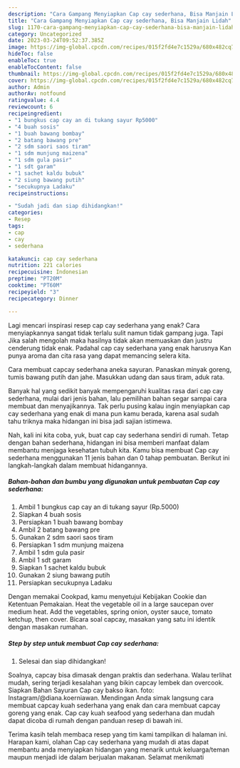 ```yaml
---
description: "Cara Gampang Menyiapkan Cap cay sederhana, Bisa Manjain Lidah"
title: "Cara Gampang Menyiapkan Cap cay sederhana, Bisa Manjain Lidah"
slug: 1170-cara-gampang-menyiapkan-cap-cay-sederhana-bisa-manjain-lidah
category: Uncategorized
date: 2023-03-24T09:52:37.385Z
image: https://img-global.cpcdn.com/recipes/015f2fd4e7c1529a/680x482cq70/cap-cay-sederhana-foto-resep-utama.jpg
hideToc: false
enableToc: true
enableTocContent: false
thumbnail: https://img-global.cpcdn.com/recipes/015f2fd4e7c1529a/680x482cq70/cap-cay-sederhana-foto-resep-utama.jpg
cover: https://img-global.cpcdn.com/recipes/015f2fd4e7c1529a/680x482cq70/cap-cay-sederhana-foto-resep-utama.jpg
author: Admin
authorAv: notfound
ratingvalue: 4.4
reviewcount: 6
recipeingredient:
- "1 bungkus cap cay an di tukang sayur Rp5000"
- "4 buah sosis"
- "1 buah bawang bombay"
- "2 batang bawang pre"
- "2 sdm saori saos tiram"
- "1 sdm munjung maizena"
- "1 sdm gula pasir"
- "1 sdt garam"
- "1 sachet kaldu bubuk"
- "2 siung bawang putih"
- "secukupnya Ladaku"
recipeinstructions:

- "Sudah jadi dan siap dihidangkan!"
categories:
- Resep
tags:
- cap
- cay
- sederhana

katakunci: cap cay sederhana 
nutrition: 221 calories
recipecuisine: Indonesian
preptime: "PT20M"
cooktime: "PT60M"
recipeyield: "3"
recipecategory: Dinner

---
```



Lagi mencari inspirasi resep cap cay sederhana yang enak? Cara menyiapkannya sangat tidak terlalu sulit namun tidak gampang juga. Tapi Jika salah mengolah maka hasilnya tidak akan memuaskan dan justru cenderung tidak enak. Padahal cap cay sederhana yang enak harusnya Kan punya aroma dan cita rasa yang dapat memancing selera kita.


Cara membuat capcay sederhana aneka sayuran. Panaskan minyak goreng, tumis bawang putih dan jahe. Masukkan udang dan saus tiram, aduk rata.

Banyak hal yang sedikit banyak mempengaruhi kualitas rasa dari cap cay sederhana, mulai dari jenis bahan, lalu pemilihan bahan segar sampai cara membuat dan menyajikannya. Tak perlu pusing kalau ingin menyiapkan cap cay sederhana yang enak di mana pun kamu berada, karena asal sudah tahu triknya maka hidangan ini bisa jadi sajian istimewa.


Nah, kali ini kita coba, yuk, buat cap cay sederhana sendiri di rumah. Tetap dengan bahan sederhana, hidangan ini bisa memberi manfaat dalam membantu menjaga kesehatan tubuh kita. Kamu bisa membuat Cap cay sederhana menggunakan 11 jenis bahan dan 0 tahap pembuatan. Berikut ini langkah-langkah dalam membuat hidangannya.

<!--inarticleads1-->

##### Bahan-bahan dan bumbu yang digunakan untuk pembuatan Cap cay sederhana:

1. Ambil 1 bungkus cap cay an di tukang sayur (Rp.5000)
1. Siapkan 4 buah sosis
1. Persiapkan 1 buah bawang bombay
1. Ambil 2 batang bawang pre
1. Gunakan 2 sdm saori saos tiram
1. Persiapkan 1 sdm munjung maizena
1. Ambil 1 sdm gula pasir
1. Ambil 1 sdt garam
1. Siapkan 1 sachet kaldu bubuk
1. Gunakan 2 siung bawang putih
1. Persiapkan secukupnya Ladaku


Dengan memakai Cookpad, kamu menyetujui Kebijakan Cookie dan Ketentuan Pemakaian. Heat the vegetable oil in a large saucepan over medium heat. Add the vegetables, spring onion, oyster sauce, tomato ketchup, then cover. Bicara soal capcay, masakan yang satu ini identik dengan masakan rumahan. 

<!--inarticleads2-->

##### Step by step untuk membuat Cap cay sederhana:


1. Selesai dan siap dihidangkan!

Soalnya, capcay bisa dimasak dengan praktis dan sederhana. Walau terlihat mudah, sering terjadi kesalahan yang bikin capcay lembek dan overcook. Siapkan Bahan Sayuran Cap cay bakso ikan. foto: Instagram/@diana.koerniawan. Mendingan Anda simak langsung cara membuat capcay kuah sederhana yang enak dan cara membuat capcay goreng yang enak. Cap cay kuah seafood yang sederhana dan mudah dapat dicoba di rumah dengan panduan resep di bawah ini. 

Terima kasih telah membaca resep yang tim kami tampilkan di halaman ini. Harapan kami, olahan Cap cay sederhana yang mudah di atas dapat membantu anda menyiapkan hidangan yang menarik untuk keluarga/teman maupun menjadi ide dalam berjualan makanan. Selamat menikmati

